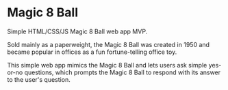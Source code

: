 # Magic 8 Ball
Simple HTML/CSS/JS Magic 8 Ball web app MVP.

Sold mainly as a paperweight, the Magic 8 Ball was created in 1950 and became popular in offices as a fun fortune-telling office toy.

This simple web app mimics the Magic 8 Ball and lets users ask simple yes-or-no questions, which prompts the Magic 8 Ball to respond with its answer to the user's question.
